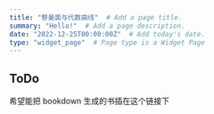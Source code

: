 ```yaml
---
title: "黎曼面与代数曲线"  # Add a page title.
summary: "Hello!"  # Add a page description.
date: "2022-12-25T00:00:00Z"  # Add today's date.
type: "widget_page"  # Page type is a Widget Page
---
```


## ToDo 

希望能把 bookdown 生成的书插在这个链接下